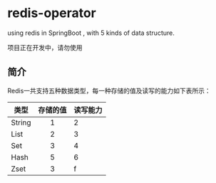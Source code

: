 # redis-operator
using redis in SpringBoot , with 5 kinds of data structure.

项目正在开发中，请勿使用

## 简介

Redis一共支持五种数据类型，每一种存储的值及读写的能力如下表所示：

类型     | 存储的值 | 读写能力
--------|:---:|---
String  | 1   | 2
List    | 2   | 3
Set     | 3 | 4
Hash    | 5 | 6
Zset    | 3 | f